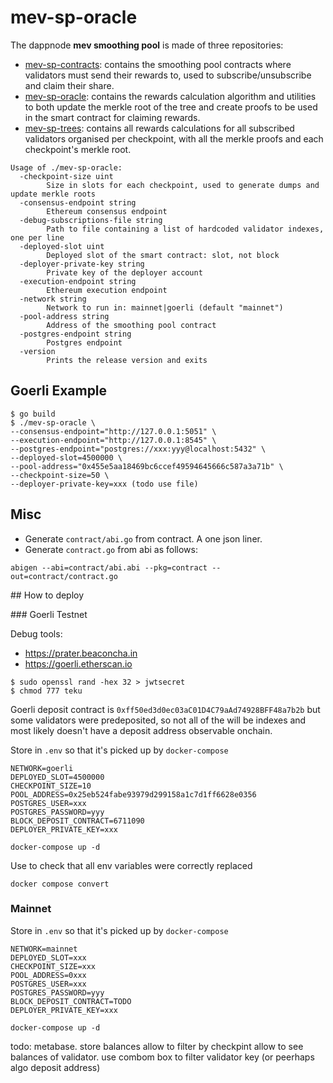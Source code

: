 # mev-sp-oracle

The dappnode **mev smoothing pool** is made of three repositories:
* [mev-sp-contracts](https://github.com/dappnode/mev-sp-contracts): contains the smoothing pool contracts where validators must send their rewards to, used to subscribe/unsubscribe and claim their share.
* [mev-sp-oracle](https://github.com/dappnode/mev-sp-oracle): contains the rewards calculation algorithm and utilities to both update the merkle root of the tree and create proofs to be used in the smart contract for claiming rewards.
* [mev-sp-trees](https://github.com/dappnode/mev-sp-trees): contains all rewards calculations for all subscribed validators organised per checkpoint, with all the merkle proofs and each checkpoint's merkle root.

```
Usage of ./mev-sp-oracle:
  -checkpoint-size uint
    	Size in slots for each checkpoint, used to generate dumps and update merkle roots
  -consensus-endpoint string
    	Ethereum consensus endpoint
  -debug-subscriptions-file string
    	Path to file containing a list of hardcoded validator indexes, one per line
  -deployed-slot uint
    	Deployed slot of the smart contract: slot, not block
  -deployer-private-key string
    	Private key of the deployer account
  -execution-endpoint string
    	Ethereum execution endpoint
  -network string
    	Network to run in: mainnet|goerli (default "mainnet")
  -pool-address string
    	Address of the smoothing pool contract
  -postgres-endpoint string
    	Postgres endpoint
  -version
    	Prints the release version and exits
```

## Goerli Example

```console
$ go build
$ ./mev-sp-oracle \
--consensus-endpoint="http://127.0.0.1:5051" \
--execution-endpoint="http://127.0.0.1:8545" \
--postgres-endpoint="postgres://xxx:yyy@localhost:5432" \
--deployed-slot=4500000 \
--pool-address="0x455e5aa18469bc6ccef49594645666c587a3a71b" \
--checkpoint-size=50 \
--deployer-private-key=xxx (todo use file)
```

## Misc

* Generate `contract/abi.go` from contract. A one json liner.
* Generate `contract.go` from abi as follows:

```concole
abigen --abi=contract/abi.abi --pkg=contract --out=contract/contract.go
```

## How to deploy

### Goerli Testnet

Debug tools:
* https://prater.beaconcha.in
* https://goerli.etherscan.io

```console
$ sudo openssl rand -hex 32 > jwtsecret
$ chmod 777 teku
```

Goerli deposit contract is `0xff50ed3d0ec03aC01D4C79aAd74928BFF48a7b2b` but some validators were predeposited, so not all of the will be indexes and most likely doesn't have a deposit address observable onchain.

Store in `.env` so that it's picked up by `docker-compose`

```
NETWORK=goerli
DEPLOYED_SLOT=4500000
CHECKPOINT_SIZE=10
POOL_ADDRESS=0x25eb524fabe93979d299158a1c7d1ff6628e0356
POSTGRES_USER=xxx
POSTGRES_PASSWORD=yyy
BLOCK_DEPOSIT_CONTRACT=6711090
DEPLOYER_PRIVATE_KEY=xxx
```

```
docker-compose up -d
```

Use to check that all env variables were correctly replaced
```console
docker compose convert
```

### Mainnet

Store in `.env` so that it's picked up by `docker-compose`

```
NETWORK=mainnet
DEPLOYED_SLOT=xxx
CHECKPOINT_SIZE=xxx
POOL_ADDRESS=0xxx
POSTGRES_USER=xxx
POSTGRES_PASSWORD=yyy
BLOCK_DEPOSIT_CONTRACT=TODO
DEPLOYER_PRIVATE_KEY=xxx
```

```
docker-compose up -d
```


todo: metabase. store balances
allow to filter by checkpint
allow to see balances of validator. use combom box to filter validator key (or peerhaps algo deposit address)
